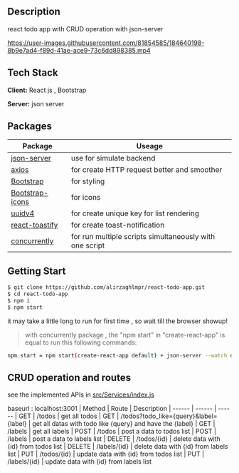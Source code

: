 ## Description
react todo app with CRUD operation with json-server


https://user-images.githubusercontent.com/81854585/184640198-8b9e7ad4-f89d-41ae-ace9-73c6dd898385.mp4



## Tech Stack
**Client:** React js , Bootstrap

**Server:** json server

## Packages
| Package | Useage |
| ------ | ------ |
| [json-server](https://github.com/typicode/json-server) | use for simulate backend |
| [axios](https://axios-http.com/) | for create HTTP request better and smoother |
| [Bootstrap](https://www.npmjs.com/package/bootstrap) | for styling |
| [Bootstrap-icons](https://icons.getbootstrap.com/) | for icons |
| [uuidv4](https://www.npmjs.com/package/uuidv4) | for create unique key for list rendering |
| [react-toastify](https://www.npmjs.com/package/react-toastify) | for create toast-notification |
| [concurrently](https://www.npmjs.com/package/concurrently) | for run multiple scripts simultaneously with one script |

## Getting Start
```sh
$ git clone https://github.com/alirzaghlmpr/react-todo-app.git
$ cd react-todo-app
$ npm i
$ npm start
```
it may take a little long to run for first time , so wait till the browser showup!

> with concurrently package , the "npm start" in "create-react-app" is equal to run this following commands:
```sh
npm start = npm start(create-react-app default) + json-server --watch db.json
```

## CRUD operation and routes

see the implemented APIs in [src/Services/index.js](https://github.com/alirzaghlmpr/react-todo-app/blob/master/src/Services/index.js)

baseurl : localhost:3001
| Method | Route | Description
| ------ | ------ | ------
| GET | /todos | get all todos
| GET | /todos?todo_like={query}&label={label} | get all datas with todo like {query} and have the {label}
| GET | /labels | get all labels
| POST | /todos | post a data to todos list
| POST | /labels | post a data to labels list
| DELETE | /todos/{id} | delete data with {id} from todos list
| DELETE | /labels/{id} | delete data with {id} from labels list
| PUT | /todos/{id} | update data with {id} from todos list
| PUT | /labels/{id} | update data with {id} from labels list
